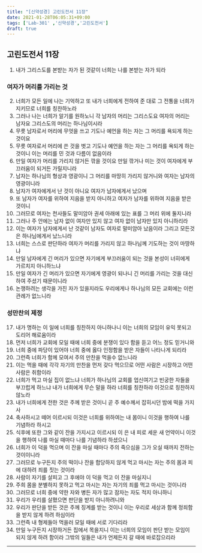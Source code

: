 ```yaml
---
title: "[신약성경] 고린도전서 11장"
date: 2021-01-28T06:05:31+09:00
tags: ['Lab-301' ,'신약성경','고린도전서']
draft: true
---
```

## 고린도전서 11장
1. 내가 그리스도를 본받는 자가 된 것같이 너희는 나를 본받는 자가 되라
### 여자가 머리를 가리는 것
2. 너희가 모든 일에 나는 기억하고 또 내가 너희에게 전하여 준 대로 그 전통을 너희가 지키므로 너희를 칭찬하노라
3. 그러나 나는 너희가 알기를 원하노니 각 남자의 머리는 그리스도요 여자의 머리는 남자요 그리스도의 머리는 하나님이시라
4. 무릇 남자로서 머리에 무엇을 쓰고 기도나 예언을 하는 자는 그 머리를 욕되게 하는 것이요
5. 무릇 여자로서 머리에 쓴 것을 벗고 기도나 예언을 하는 자는 그 머리를 욕되게 하는 것이니 이는 머리를 민 것과 다름이 없음이라
6. 만일 여자가 머리를 가리지 않거든 깎을 것이요 만일 깎거나 미는 것이 여자에게 부끄러움이 되거든 가릴지니라
7. 남자는 하나님의 형상과 영광이니 그 머리를 마땅히 가리지 않거니와 여자는 남자의 영광이니라
8. 남자가 여자에게서 난 것이 아니요 여자가 남자에게서 났으며
9. 또 남자가 여자를 위하여 지음을 받지 아니하고 여자가 남자를 위하여 지음을 받은 것이니
10. 그러므로 여자는 천사들도 말미암아 권세 아래에 있는 표를 그 머리 위에 둘지니라
11. 그러나 주 안에는 남자 없이 여자만 있지 않고 여자 없이 남자만 있지 아니하리라 
12. 이는 여자가 남자에게서 난 것같이 남자도 여자로 말미암아 났음이라 그리고 모든것은 하나님에게서 났느니라
13. 너희는 스스로 판단하라 여자가 머리를 가리지 않고 하나님께 기도하는 것이 마땅하냐
14. 만일 남자에게 긴 머리가 있으면 자기에게 부끄러움이 되는 것을 본성이 너히에게 가르치지 아니하느냐
15. 만일 여자가 긴 머리가 있으면 자기에게 영광이 되나니 긴 머리를 가리는 것을 대신하여 주셨기 때문이니라
16. 논쟁하려는 생각을 가진 자가 있을지라도 우리에게나 하나님의 모든 교회에는 이런 관례가 없느니라
### 성만찬의 제정
17. 내가 명하는 이 일에 너희를 칭찬하지 아니하나니 이는 너희의 모임이 유익 못되고 도리어 해로움이라
18. 먼저 너희가 교회에 모일 때에 너희 중에 분쟁이 있다 함을 듣고 어느 정도 믿거니와
19. 너희 중에 파당이 있어야 너희 중에 옳다 인정함을 받은 자들이 나타나게 되리라
20. 그런즉 너희가 함께 모여서 주의 만찬을 먹을수 없느니라
21. 이는 먹을 때에 각각 자기의 만찬을 먼저 갖다 먹으므로 어떤 사람은 시장하고 어떤 사람은 취함이라
22. 너희가 먹고 마실 집이 없느냐 너희가 하나님의 교회를 업신여기고 빈궁한 자들을 부끄럽게 하느냐 내가 너희에게 무슨 말을 하라 너희를 칭찬하랴 이것으로 칭찬하지 않노라
23. 내가 너희에게 전한 것은 주께 받은 것이니 곧 주 예수께서 잡히시던 밤에 떡을 가지사
24. 축사하시고 떼어 이르시되 이것은 너희를 위하여는 내 몸이니 이것을 행하여 나를 기념하라 하시고
25. 식후에 또한 그와 같이 잔을 가지시고 이르시되 이 은 내 피로 세운 새 언약이니 이것을 행하여 나를 마실 때마다 나를 기념하라 하셨으니
26. 너희가 이 덕을 먹으며 이 잔을 마실 때마다 주의 죽으심을 그가 오실 때까지 전하는 것이이니라
27. 그러므로 누구든지 주의 떡이나 잔을 합당하지 않게 먹고 마시는 자는 주의 몸과 피에 대하려 죄를 짓는 것이라
28. 사람이 자기를 살피고 그 후에야 이 덕을 먹고 이 잔을 마실지니
29. 주희 몸을 분별하지 못하고 먹고 마시는 자는 자기의 죄를 먹고 마시는 것이니라
30. 그러므로 너희 중에 약한 자와 병든 자가 많고 잠자는 자도 적지 아니하니
31. 우리가 우리를 살폈으면 판단을 받지 아니하려니와
32. 우리가 판단을 받든 것은 주께 징계를 받는 것이니 이는 우리로 세상과 함께 정죄함을 받지 않게 하려 하심이라
33. 그런즉 내 형제들아 먹을러 모일 때에 서로 기다리라
34. 만일 누구든지 시장하거든 집에서 목을지니 이는 너희의 모임이 판단 받는 모임이 되지 않게 하려 함이라 그밖의 일들은 내가 언제든지 갈 때에 바로잡으리라
***